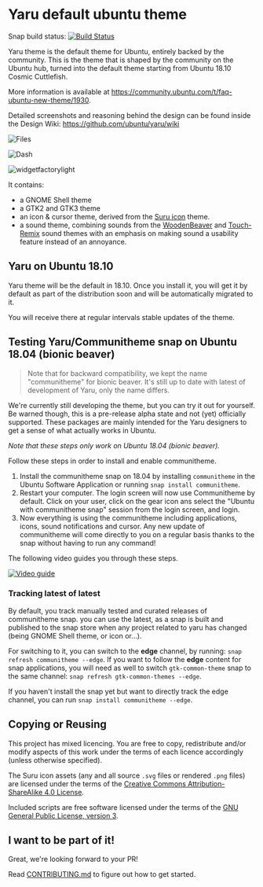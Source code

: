 # Yaru default ubuntu theme

Snap build status: [![Build Status](https://travis-ci.org/ubuntu/yaru.svg?branch=master)](https://travis-ci.org/ubuntu/yaru)

Yaru theme is the default theme for Ubuntu, entirely backed by the community.
This is the theme that is shaped by the community on the Ubuntu hub, turned into the default theme starting from Ubuntu 18.10 Cosmic Cuttlefish.

More information is available at https://community.ubuntu.com/t/faq-ubuntu-new-theme/1930.

Detailed screenshots and reasoning behind the design can be found inside the Design Wiki: https://github.com/ubuntu/yaru/wiki

![Files](https://i.imgur.com/XA00uS9.jpg)

![Dash](https://i.imgur.com/TUFvhlk.png)

![widgetfactorylight](https://i.imgur.com/Iau8WZo.png)

It contains:
 * a GNOME Shell theme
 * a GTK2 and GTK3 theme
 * an icon & cursor theme, derived from the [Suru icon](https://snwh.org/suru) theme.
 * a sound theme, combining sounds from the [WoodenBeaver](https://github.com/madsrh/WoodenBeaver) and [Touch-Remix](https://github.com/madsrh/TouchRemix) sound themes with an emphasis on making sound a usability feature instead of an annoyance.

## Yaru on Ubuntu 18.10

Yaru theme will be the default in 18.10. Once you install it, you will get it by default as part of the distribution soon and will be automatically migrated to it.

You will receive there at regular intervals stable updates of the theme.

## Testing Yaru/Communitheme snap on Ubuntu 18.04 (bionic beaver)

> Note that for backward compatibility, we kept the name "communitheme" for bionic beaver. It's still up to date with latest of development of Yaru, only the name differs.

We're currently still developing the theme, but you can try it out for yourself. Be warned though, this is a pre-release alpha state and not (yet) officially supported. These packages are mainly intended for the Yaru designers to get a sense of what actually works in Ubuntu.

*Note that these steps only work on Ubuntu 18.04 (bionic beaver).*

Follow these steps in order to install and enable communitheme.

1. Install the communitheme snap on 18.04 by installing `communitheme` in the Ubuntu Software Application or running `snap install communitheme`.
2. Restart your computer. The login screen will now use Communitheme by default. Click on your user, click on the gear icon ans select the "Ubuntu with communitheme snap" session from the login screen, and login.
3. Now everything is using the communitheme including applications, icons, sound notifications and cursor. Any new update of communitheme will come directly to you on a regular basis thanks to the snap without having to run any command!

The following video guides you through these steps.

[![Video guide](https://img.youtube.com/vi/azlreXxAigY/0.jpg)](https://www.youtube.com/watch?v=azlreXxAigY)

### Tracking latest of latest

By default, you track manually tested and curated releases of communitheme snap. you can use the latest, as a snap is built
and published to the snap store when any project related to yaru has changed (being GNOME Shell theme, or icon or…).

For switching to it, you can switch to the **edge** channel, by running: `snap refresh communitheme --edge`.
If you want to follow the **edge** content for snap applications, you will need as well to switch `gtk-common-theme` snap
to the same channel: `snap refresh gtk-common-themes --edge`.

If you haven't install the snap yet but want to directly track the edge channel, you can run `snap install communitheme --edge`.

## Copying or Reusing

This project has mixed licencing. You are free to copy, redistribute and/or modify aspects of this work under the terms of each licence accordingly (unless otherwise specified).

The Suru icon assets (any and all source `.svg` files or rendered `.png` files) are licensed under the terms of the [Creative Commons Attribution-ShareAlike 4.0 License](https://creativecommons.org/licenses/by-sa/4.0/).

Included scripts are free software licensed under the terms of the [GNU General Public License, version 3](https://www.gnu.org/licenses/gpl-3.0.txt).

## I want to be part of it!

Great, we're looking forward to your PR!

Read [CONTRIBUTING.md](./CONTRIBUTING.md) to figure out how to get started.

